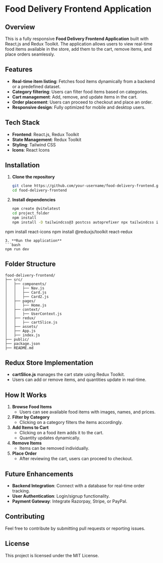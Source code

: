 # Food Delivery Frontend Application

## Overview
This is a fully responsive **Food Delivery Frontend Application** built with React.js and Redux Toolkit. The application allows users to view real-time food items available in the store, add them to the cart, remove items, and place orders seamlessly.

## Features
- **Real-time item listing**: Fetches food items dynamically from a backend or a predefined dataset.
- **Category filtering**: Users can filter food items based on categories.
- **Cart management**: Add, remove, and update items in the cart.
- **Order placement**: Users can proceed to checkout and place an order.
- **Responsive design**: Fully optimized for mobile and desktop users.

## Tech Stack
- **Frontend**: React.js, Redux Toolkit
- **State Management**: Redux Toolkit
- **Styling**: Tailwind CSS
- **Icons**: React Icons

## Installation
1. **Clone the repository**
   ```bash
   git clone https://github.com/your-username/food-delivery-frontend.git
   cd food-delivery-frontend
   ```
2. **Install dependencies**
   ```bash
   npm create @vitelatest
   cd project_folder
   npm install
   npm install -D tailwindcss@3 postcss autoprefixer npx tailwindcss init -p 

npm install react-icons
npm install @reduxjs/toolkit react-redux
   ```
3. **Run the application**
   ```bash
   npm run dev
   ```
## Folder Structure
```
food-delivery-frontend/
├── src/
│   ├── components/
│   │   ├── Nav.js
│   │   ├── Card.js
│   │   ├── Card2.js
│   ├── pages/
│   │   ├── Home.js
│   ├── context/
│   │   ├── UserContext.js
│   ├── redux/
│   │   ├── cartSlice.js
│   ├── assets/
│   ├── App.js
│   ├── index.js
├── public/
├── package.json
├── README.md
```

## Redux Store Implementation
- **cartSlice.js** manages the cart state using Redux Toolkit.
- Users can add or remove items, and quantities update in real-time.

## How It Works
1. **Browse Food Items**
   - Users can see available food items with images, names, and prices.
2. **Filter by Category**
   - Clicking on a category filters the items accordingly.
3. **Add Items to Cart**
   - Clicking on a food item adds it to the cart.
   - Quantity updates dynamically.
4. **Remove Items**
   - Items can be removed individually.
5. **Place Order**
   - After reviewing the cart, users can proceed to checkout.

## Future Enhancements
- **Backend Integration**: Connect with a database for real-time order tracking.
- **User Authentication**: Login/signup functionality.
- **Payment Gateway**: Integrate Razorpay, Stripe, or PayPal.

## Contributing
Feel free to contribute by submitting pull requests or reporting issues.

## License
This project is licensed under the MIT License.

